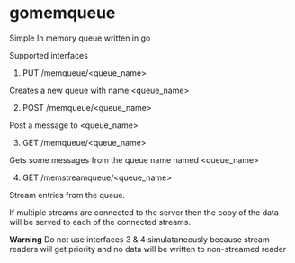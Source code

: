 gomemqueue
==========

Simple In memory queue written in go

Supported interfaces 

1. PUT /memqueue/<queue_name>

Creates a new queue with name <queue_name>

2. POST /memqueue/<queue_name> 

Post a message to <queue_name>

3. GET /memqueue/<queue_name> 

Gets some messages from the queue name named <queue_name>

4. GET /memstreamqueue/<queue_name>

Stream entries from the queue. 


If multiple streams are connected to the server then the copy of the data will be served to 
each of the connected streams. 

**Warning** Do not use interfaces 3 & 4 simulataneously because stream readers will get priority
and no data will be written to non-streamed reader

